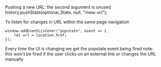 Pushing a new URL: the second argument is unused
history.pushState(optional_State, null, "/new-url");

To listen for changes in URL within the same page navigation
```
window.addEventListener("popstate", event => {
    let url = location.href;
});
```

Every time the UI is changing we get the popstate event being fired
note: this won't be fired if the user clicks on an external link or changes the URL manually